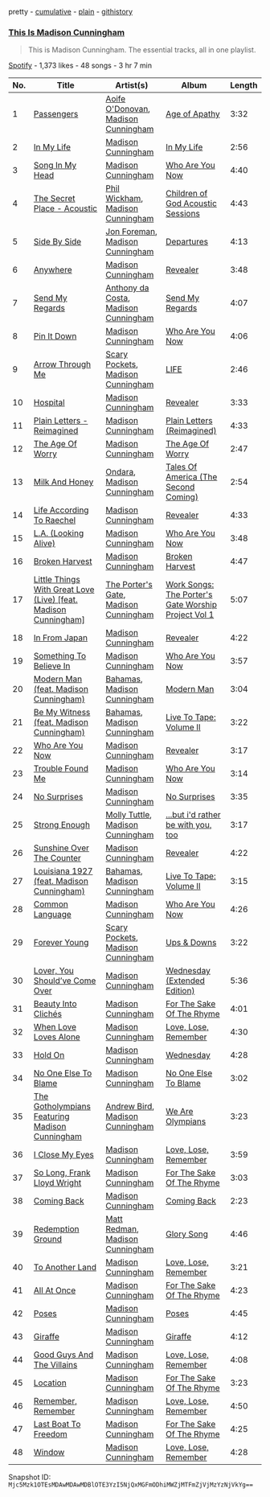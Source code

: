 pretty - [cumulative](/playlists/cumulative/37i9dQZF1DZ06evO1TLEmS.md) - [plain](/playlists/plain/37i9dQZF1DZ06evO1TLEmS) - [githistory](https://github.githistory.xyz/mackorone/spotify-playlist-archive/blob/main/playlists/plain/37i9dQZF1DZ06evO1TLEmS)

### [This Is Madison Cunningham](https://open.spotify.com/playlist/37i9dQZF1DZ06evO1TLEmS)

> This is Madison Cunningham\. The essential tracks, all in one playlist.

[Spotify](https://open.spotify.com/user/spotify) - 1,373 likes - 48 songs - 3 hr 7 min

| No. | Title | Artist(s) | Album | Length |
|---|---|---|---|---|
| 1 | [Passengers](https://open.spotify.com/track/58GSV5f6YqrgpWOpAku2Ic) | [Aoife O'Donovan](https://open.spotify.com/artist/1f3ubTd6eyxuy30ddDJQQa), [Madison Cunningham](https://open.spotify.com/artist/3h9TfIgwhovQELlP2jj4xL) | [Age of Apathy](https://open.spotify.com/album/69fyrHncvxDoWtZDuqKAKC) | 3:32 |
| 2 | [In My Life](https://open.spotify.com/track/2kgnKo9QCHpohSPxkDStLy) | [Madison Cunningham](https://open.spotify.com/artist/3h9TfIgwhovQELlP2jj4xL) | [In My Life](https://open.spotify.com/album/3tgVhn9aidAfQvITwCZvhM) | 2:56 |
| 3 | [Song In My Head](https://open.spotify.com/track/0SqfoSpuWsk4CJpCX2LvCD) | [Madison Cunningham](https://open.spotify.com/artist/3h9TfIgwhovQELlP2jj4xL) | [Who Are You Now](https://open.spotify.com/album/2CE5eeFL2vKtLvVpjgpfQy) | 4:40 |
| 4 | [The Secret Place \- Acoustic](https://open.spotify.com/track/1ZwyRRW5zGjt9gGOwSO5YM) | [Phil Wickham](https://open.spotify.com/artist/5d1JhBfyb58upMXCZOdbQu), [Madison Cunningham](https://open.spotify.com/artist/3h9TfIgwhovQELlP2jj4xL) | [Children of God Acoustic Sessions](https://open.spotify.com/album/5AyRWQVQ69mjrdoxIhNanU) | 4:43 |
| 5 | [Side By Side](https://open.spotify.com/track/2BtUkMC928pz4Yqz27ZQo9) | [Jon Foreman](https://open.spotify.com/artist/5D3h9ZoobhetjXw3dKhcaq), [Madison Cunningham](https://open.spotify.com/artist/3h9TfIgwhovQELlP2jj4xL) | [Departures](https://open.spotify.com/album/6XjPtcU79xRGRXvCx3Owlj) | 4:13 |
| 6 | [Anywhere](https://open.spotify.com/track/11s7r8ffgXRZreqvMVPACS) | [Madison Cunningham](https://open.spotify.com/artist/3h9TfIgwhovQELlP2jj4xL) | [Revealer](https://open.spotify.com/album/3flejyQLaN7EolO3Vmg31D) | 3:48 |
| 7 | [Send My Regards](https://open.spotify.com/track/4k5N65CQWpIFuLmLOfSyRI) | [Anthony da Costa](https://open.spotify.com/artist/59FeKdChfWED6sfb6QQbzj), [Madison Cunningham](https://open.spotify.com/artist/3h9TfIgwhovQELlP2jj4xL) | [Send My Regards](https://open.spotify.com/album/0P0fxg3LcDZuYnMNqSlBmH) | 4:07 |
| 8 | [Pin It Down](https://open.spotify.com/track/4G0cKJupBY79cAoYDihZwI) | [Madison Cunningham](https://open.spotify.com/artist/3h9TfIgwhovQELlP2jj4xL) | [Who Are You Now](https://open.spotify.com/album/2CE5eeFL2vKtLvVpjgpfQy) | 4:06 |
| 9 | [Arrow Through Me](https://open.spotify.com/track/0WqFBfRAMFqOu5bLKojjIL) | [Scary Pockets](https://open.spotify.com/artist/1e16kiJQtCTveTl7TQnkFN), [Madison Cunningham](https://open.spotify.com/artist/3h9TfIgwhovQELlP2jj4xL) | [LIFE](https://open.spotify.com/album/2wHNkXpAGzy5MCJg0ZpbIX) | 2:46 |
| 10 | [Hospital](https://open.spotify.com/track/2bt1cEwiLzcClL5bTs0ezd) | [Madison Cunningham](https://open.spotify.com/artist/3h9TfIgwhovQELlP2jj4xL) | [Revealer](https://open.spotify.com/album/3flejyQLaN7EolO3Vmg31D) | 3:33 |
| 11 | [Plain Letters \- Reimagined](https://open.spotify.com/track/7LfTX8haVHsWco3kaoHqot) | [Madison Cunningham](https://open.spotify.com/artist/3h9TfIgwhovQELlP2jj4xL) | [Plain Letters \(Reimagined\)](https://open.spotify.com/album/3CNj2dFPx3h6c2ToL3V85O) | 4:33 |
| 12 | [The Age Of Worry](https://open.spotify.com/track/7ltM6d3uA0lUBCPfJTyc1N) | [Madison Cunningham](https://open.spotify.com/artist/3h9TfIgwhovQELlP2jj4xL) | [The Age Of Worry](https://open.spotify.com/album/2sK9FA8u60GpTqusHp8GqN) | 2:47 |
| 13 | [Milk And Honey](https://open.spotify.com/track/3MBj4YAt6umNKhjOzAOWoz) | [Ondara](https://open.spotify.com/artist/33saQZHi434TBuDAXbyU2W), [Madison Cunningham](https://open.spotify.com/artist/3h9TfIgwhovQELlP2jj4xL) | [Tales Of America \(The Second Coming\)](https://open.spotify.com/album/53NJ8rhui9uzJ1IagwQa4V) | 2:54 |
| 14 | [Life According To Raechel](https://open.spotify.com/track/35sEqwW23uB0PqZATuQVjW) | [Madison Cunningham](https://open.spotify.com/artist/3h9TfIgwhovQELlP2jj4xL) | [Revealer](https://open.spotify.com/album/3flejyQLaN7EolO3Vmg31D) | 4:33 |
| 15 | [L.A\. \(Looking Alive\)](https://open.spotify.com/track/7zPotVoWNGt5TxFLg24cbT) | [Madison Cunningham](https://open.spotify.com/artist/3h9TfIgwhovQELlP2jj4xL) | [Who Are You Now](https://open.spotify.com/album/2CE5eeFL2vKtLvVpjgpfQy) | 3:48 |
| 16 | [Broken Harvest](https://open.spotify.com/track/4RgMyZb1frf45zF2BSjMD4) | [Madison Cunningham](https://open.spotify.com/artist/3h9TfIgwhovQELlP2jj4xL) | [Broken Harvest](https://open.spotify.com/album/3cw9LHQyTxAjwGbkJDewme) | 4:47 |
| 17 | [Little Things With Great Love \(Live\) \[feat\. Madison Cunningham\]](https://open.spotify.com/track/4mpVCcWKI4uQVJoQWAwTHV) | [The Porter's Gate](https://open.spotify.com/artist/3lFjLxwdFzhGr9fhWzE0SW), [Madison Cunningham](https://open.spotify.com/artist/3h9TfIgwhovQELlP2jj4xL) | [Work Songs: The Porter's Gate Worship Project Vol 1](https://open.spotify.com/album/0fGjqZbsoSCGJEfjdaCyCI) | 5:07 |
| 18 | [In From Japan](https://open.spotify.com/track/3nL4XPPA0k2BCfaAxoUiZw) | [Madison Cunningham](https://open.spotify.com/artist/3h9TfIgwhovQELlP2jj4xL) | [Revealer](https://open.spotify.com/album/3flejyQLaN7EolO3Vmg31D) | 4:22 |
| 19 | [Something To Believe In](https://open.spotify.com/track/79NCNvyJMKSCVSGQZjSLf4) | [Madison Cunningham](https://open.spotify.com/artist/3h9TfIgwhovQELlP2jj4xL) | [Who Are You Now](https://open.spotify.com/album/2CE5eeFL2vKtLvVpjgpfQy) | 3:57 |
| 20 | [Modern Man \(feat\. Madison Cunningham\)](https://open.spotify.com/track/5wo8gxWeFb9YsZ719fALSL) | [Bahamas](https://open.spotify.com/artist/4C50EbCS11M0VbGyH3OfLt), [Madison Cunningham](https://open.spotify.com/artist/3h9TfIgwhovQELlP2jj4xL) | [Modern Man](https://open.spotify.com/album/2mYhqIuQKJ8CQCkuJH14A2) | 3:04 |
| 21 | [Be My Witness \(feat\. Madison Cunningham\)](https://open.spotify.com/track/4uPV46l0LEqx6VivcqHCIc) | [Bahamas](https://open.spotify.com/artist/4C50EbCS11M0VbGyH3OfLt), [Madison Cunningham](https://open.spotify.com/artist/3h9TfIgwhovQELlP2jj4xL) | [Live To Tape: Volume II](https://open.spotify.com/album/6WocdLjm1E7hXslJgK1mMU) | 3:22 |
| 22 | [Who Are You Now](https://open.spotify.com/track/5kxVd8hCvJWaXw8Rp5xtGh) | [Madison Cunningham](https://open.spotify.com/artist/3h9TfIgwhovQELlP2jj4xL) | [Revealer](https://open.spotify.com/album/3flejyQLaN7EolO3Vmg31D) | 3:17 |
| 23 | [Trouble Found Me](https://open.spotify.com/track/5eOvYoXwPk5b3yEIKiphuV) | [Madison Cunningham](https://open.spotify.com/artist/3h9TfIgwhovQELlP2jj4xL) | [Who Are You Now](https://open.spotify.com/album/2CE5eeFL2vKtLvVpjgpfQy) | 3:14 |
| 24 | [No Surprises](https://open.spotify.com/track/4eXOqmr69p5v8mztsEeO1R) | [Madison Cunningham](https://open.spotify.com/artist/3h9TfIgwhovQELlP2jj4xL) | [No Surprises](https://open.spotify.com/album/4h8UfmHaGPZDivrHVOjAQi) | 3:35 |
| 25 | [Strong Enough](https://open.spotify.com/track/69qLjFRZbz7V7uM13DtmOW) | [Molly Tuttle](https://open.spotify.com/artist/4LX0KCPnH7gvxEbVXqXmAE), [Madison Cunningham](https://open.spotify.com/artist/3h9TfIgwhovQELlP2jj4xL) | [...but i'd rather be with you, too](https://open.spotify.com/album/5rBVASdotOwS4z4a4LAbmS) | 3:17 |
| 26 | [Sunshine Over The Counter](https://open.spotify.com/track/6OQEgClxANfwxaRCc8zrHg) | [Madison Cunningham](https://open.spotify.com/artist/3h9TfIgwhovQELlP2jj4xL) | [Revealer](https://open.spotify.com/album/3flejyQLaN7EolO3Vmg31D) | 4:22 |
| 27 | [Louisiana 1927 \(feat\. Madison Cunningham\)](https://open.spotify.com/track/08v0Un342hJHIgtsLcBbER) | [Bahamas](https://open.spotify.com/artist/4C50EbCS11M0VbGyH3OfLt), [Madison Cunningham](https://open.spotify.com/artist/3h9TfIgwhovQELlP2jj4xL) | [Live To Tape: Volume II](https://open.spotify.com/album/6WocdLjm1E7hXslJgK1mMU) | 3:15 |
| 28 | [Common Language](https://open.spotify.com/track/3rEwolA0qEDonOpKkws7V7) | [Madison Cunningham](https://open.spotify.com/artist/3h9TfIgwhovQELlP2jj4xL) | [Who Are You Now](https://open.spotify.com/album/2CE5eeFL2vKtLvVpjgpfQy) | 4:26 |
| 29 | [Forever Young](https://open.spotify.com/track/5SEIUFwcfzz23XOsV9Zkq4) | [Scary Pockets](https://open.spotify.com/artist/1e16kiJQtCTveTl7TQnkFN), [Madison Cunningham](https://open.spotify.com/artist/3h9TfIgwhovQELlP2jj4xL) | [Ups & Downs](https://open.spotify.com/album/3NRo2C87t72OqUzt1DnRBD) | 3:22 |
| 30 | [Lover, You Should’ve Come Over](https://open.spotify.com/track/6BPje3kCxisxvzyP9d1Xca) | [Madison Cunningham](https://open.spotify.com/artist/3h9TfIgwhovQELlP2jj4xL) | [Wednesday \(Extended Edition\)](https://open.spotify.com/album/1me3fOCssRFnYRbTHgiiHk) | 5:36 |
| 31 | [Beauty Into Clichés](https://open.spotify.com/track/0kUnazSkIJAOJl3GiWEC94) | [Madison Cunningham](https://open.spotify.com/artist/3h9TfIgwhovQELlP2jj4xL) | [For The Sake Of The Rhyme](https://open.spotify.com/album/4BaN7uc9vzyOberlO92BRR) | 4:01 |
| 32 | [When Love Loves Alone](https://open.spotify.com/track/0123Q9pS0KtXal4ejQd0ju) | [Madison Cunningham](https://open.spotify.com/artist/3h9TfIgwhovQELlP2jj4xL) | [Love, Lose, Remember](https://open.spotify.com/album/33cGQwuhKjfvlGziUdKMWL) | 4:30 |
| 33 | [Hold On](https://open.spotify.com/track/0MeWGR4nVsu9x67kPTxC0R) | [Madison Cunningham](https://open.spotify.com/artist/3h9TfIgwhovQELlP2jj4xL) | [Wednesday](https://open.spotify.com/album/2ilclX1VSOuOhcPBWI4rkK) | 4:28 |
| 34 | [No One Else To Blame](https://open.spotify.com/track/3tICJ9T0zJHV9NRakK8PHw) | [Madison Cunningham](https://open.spotify.com/artist/3h9TfIgwhovQELlP2jj4xL) | [No One Else To Blame](https://open.spotify.com/album/4RrYiD9kEUbyPYaWBmgVy8) | 3:02 |
| 35 | [The Gotholympians Featuring Madison Cunningham](https://open.spotify.com/track/4qoZQTcijnMaIbFlIs2YaN) | [Andrew Bird](https://open.spotify.com/artist/4uSftVc3FPWe6RJuMZNEe9), [Madison Cunningham](https://open.spotify.com/artist/3h9TfIgwhovQELlP2jj4xL) | [We Are Olympians](https://open.spotify.com/album/5KV0wZMvRNqxXLYJOgaIqf) | 3:23 |
| 36 | [I Close My Eyes](https://open.spotify.com/track/4MzNLzhD7I4xXcdGCKCAty) | [Madison Cunningham](https://open.spotify.com/artist/3h9TfIgwhovQELlP2jj4xL) | [Love, Lose, Remember](https://open.spotify.com/album/33cGQwuhKjfvlGziUdKMWL) | 3:59 |
| 37 | [So Long, Frank Lloyd Wright](https://open.spotify.com/track/6xB36Rdbu32JzbQGrPcRb7) | [Madison Cunningham](https://open.spotify.com/artist/3h9TfIgwhovQELlP2jj4xL) | [For The Sake Of The Rhyme](https://open.spotify.com/album/4BaN7uc9vzyOberlO92BRR) | 3:03 |
| 38 | [Coming Back](https://open.spotify.com/track/2B6uTBqOlMpfaa5icFCs6x) | [Madison Cunningham](https://open.spotify.com/artist/3h9TfIgwhovQELlP2jj4xL) | [Coming Back](https://open.spotify.com/album/5wsEdLwlrgniybkBkYZqBN) | 2:23 |
| 39 | [Redemption Ground](https://open.spotify.com/track/3Hb9XXnDjtXcd7lXy8N8Rf) | [Matt Redman](https://open.spotify.com/artist/0bz9hDpUbAw5JElgEiuIYZ), [Madison Cunningham](https://open.spotify.com/artist/3h9TfIgwhovQELlP2jj4xL) | [Glory Song](https://open.spotify.com/album/1NxngYgTVoZp0kDOe8EdDo) | 4:46 |
| 40 | [To Another Land](https://open.spotify.com/track/3uWPZMVDc4uJ7kS6y4PNEr) | [Madison Cunningham](https://open.spotify.com/artist/3h9TfIgwhovQELlP2jj4xL) | [Love, Lose, Remember](https://open.spotify.com/album/33cGQwuhKjfvlGziUdKMWL) | 3:21 |
| 41 | [All At Once](https://open.spotify.com/track/59x97Muk1DvBUhyX8xcxJo) | [Madison Cunningham](https://open.spotify.com/artist/3h9TfIgwhovQELlP2jj4xL) | [For The Sake Of The Rhyme](https://open.spotify.com/album/4BaN7uc9vzyOberlO92BRR) | 4:23 |
| 42 | [Poses](https://open.spotify.com/track/2GIaxXqz1YwwCeq7fgyTrq) | [Madison Cunningham](https://open.spotify.com/artist/3h9TfIgwhovQELlP2jj4xL) | [Poses](https://open.spotify.com/album/32tEwUgi2ZxgptAXlxXV0L) | 4:45 |
| 43 | [Giraffe](https://open.spotify.com/track/7bTL9liJExG79P5M6SAz3b) | [Madison Cunningham](https://open.spotify.com/artist/3h9TfIgwhovQELlP2jj4xL) | [Giraffe](https://open.spotify.com/album/528JQRLIrcelhIX7s7L2xS) | 4:12 |
| 44 | [Good Guys And The Villains](https://open.spotify.com/track/5dQ2LCCzIHUKR7onMXbo9E) | [Madison Cunningham](https://open.spotify.com/artist/3h9TfIgwhovQELlP2jj4xL) | [Love, Lose, Remember](https://open.spotify.com/album/33cGQwuhKjfvlGziUdKMWL) | 4:08 |
| 45 | [Location](https://open.spotify.com/track/4Eegpewr60UiKR7w8wfGMH) | [Madison Cunningham](https://open.spotify.com/artist/3h9TfIgwhovQELlP2jj4xL) | [For The Sake Of The Rhyme](https://open.spotify.com/album/4BaN7uc9vzyOberlO92BRR) | 3:23 |
| 46 | [Remember, Remember](https://open.spotify.com/track/2X0imj3VOfDGWXOwaYlChu) | [Madison Cunningham](https://open.spotify.com/artist/3h9TfIgwhovQELlP2jj4xL) | [Love, Lose, Remember](https://open.spotify.com/album/33cGQwuhKjfvlGziUdKMWL) | 4:50 |
| 47 | [Last Boat To Freedom](https://open.spotify.com/track/4EmXzLFLqPKspA94RIYYM9) | [Madison Cunningham](https://open.spotify.com/artist/3h9TfIgwhovQELlP2jj4xL) | [For The Sake Of The Rhyme](https://open.spotify.com/album/4BaN7uc9vzyOberlO92BRR) | 4:25 |
| 48 | [Window](https://open.spotify.com/track/6gOIKwnnUBcpwRfEpYHBxI) | [Madison Cunningham](https://open.spotify.com/artist/3h9TfIgwhovQELlP2jj4xL) | [Love, Lose, Remember](https://open.spotify.com/album/33cGQwuhKjfvlGziUdKMWL) | 4:28 |

Snapshot ID: `Mjc5Mzk1OTEsMDAwMDAwMDBlOTE3YzI5NjQxMGFmODhiMWZjMTFmZjVjMzYzNjVkYg==`
